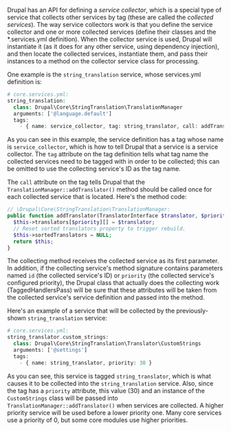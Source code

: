 Drupal has an API for defining a _service collector_, which is a special type of service that collects other services by tag (these are called the _collected services_). The way service collectors work is that you define the service collector and one or more collected services (define their classes and the \*.services.yml definition). When the collector service is used, Drupal will instantiate it (as it does for any other service, using dependency injection), and then locate the collected services, instantiate them, and pass their instances to a method on the collector service class for processing.

One example is the `string_translation` service, whose services.yml definition is:

```php
# core.services.yml:
string_translation:
  class: Drupal\Core\StringTranslation\TranslationManager
  arguments: ['@language.default']
  tags:
    - { name: service_collector, tag: string_translator, call: addTranslator }

```

As you can see in this example, the service definition has a tag whose name is `service_collector`, which is how to tell Drupal that a service is a service collector. The `tag` attribute on the tag definition tells what tag name the collected services need to be tagged with in order to be collected; this can be omitted to use the collecting service's ID as the tag name.

The `call` attribute on the tag tells Drupal that the `TranslationManager::addTranslator()` method should be called once for each collected service that is located. Here's the method code:

```php
// \Drupal\Core\StringTranslation\TranslationManager:
public function addTranslator(TranslatorInterface $translator, $priority = 0) {
  $this->translators[$priority][] = $translator;
  // Reset sorted translators property to trigger rebuild.
  $this->sortedTranslators = NULL;
  return $this;
}

```

The collecting method receives the collected service as its first parameter. In addition, if the collecting service's method signature contains parameters named `id` (the collected service's ID) or `priority` (the collected service's configured priority), the Drupal class that actually does the collecting work (TaggedHandlersPass) will be sure that these attributes will be taken from the collected service's service definition and passed into the method.

Here's an example of a service that will be collected by the previously-shown `string_translation` service:

```php
# core.services.yml:
string_translator.custom_strings:
  class: Drupal\Core\StringTranslation\Translator\CustomStrings
  arguments: ['@settings']
  tags:
    - { name: string_translator, priority: 30 }

```

As you can see, this service is tagged `string_translator`, which is what causes it to be collected into the `string_translation` service. Also, since the tag has a `priority` attribute, this value (30) and an instance of the `CustomStrings` class will be passed into `TranslationManager::addTranslator()` when services are collected. A higher priority service will be used before a lower priority one. Many core services use a priority of 0, but some core modules use higher priorities.
